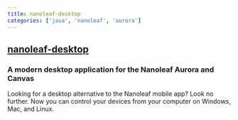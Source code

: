 ```yaml
---
title: nanoleaf-desktop
categories: ['java', 'nanoleaf', 'aurora']
---
```

## [nanoleaf-desktop](https://github.com/rowak/nanoleaf-desktop)

### A modern desktop application for the Nanoleaf Aurora and Canvas

Looking for a desktop alternative to the Nanoleaf mobile app? Look no further. Now you can control your devices from your computer on Windows, Mac, and Linux.
